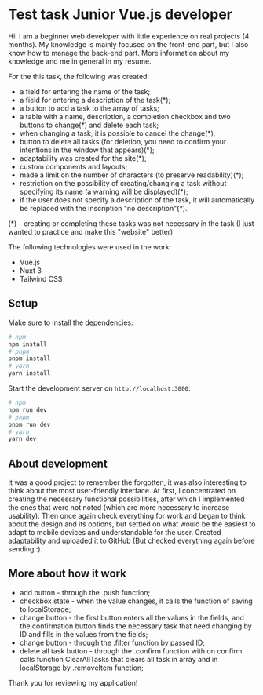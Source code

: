 # Test task Junior Vue.js developer

Hi! I am a beginner web developer with little experience on real projects (4 months). My knowledge is mainly focused on the front-end part, but I also know how to manage the back-end part. More information about my knowledge and me in general in my resume.

For the this task, the following was created:

- a field for entering the name of the task;
- a field for entering a description of the task(*);
- a button to add a task to the array of tasks;
- a table with a name, description, a completion checkbox and two buttons to change(*) and delete each task;
- when changing a task, it is possible to cancel the change(*);
- button to delete all tasks (for deletion, you need to confirm your intentions in the window that appears)(*);
- adaptability was created for the site(*);
- custom components and layouts;
- made a limit on the number of characters (to preserve readability)(*);
- restriction on the possibility of creating/changing a task without specifying its name (a warning will be displayed)(*);
- if the user does not specify a description of the task, it will automatically be replaced with the inscription "no description"(*).

(*) - creating or completing these tasks was not necessary in the task (I just wanted to practice and make this "website" better)

The following technologies were used in the work:

- Vue.js
- Nuxt 3
- Tailwind CSS

## Setup

Make sure to install the dependencies:

```bash
# npm
npm install
# pnpm
pnpm install
# yarn
yarn install
```

Start the development server on `http://localhost:3000`:

```bash
# npm
npm run dev
# pnpm
pnpm run dev
# yarn
yarn dev
```

## About development

It was a good project to remember the forgotten, it was also interesting to think about the most user-friendly interface. At first, I concentrated on creating the necessary functional possibilities, after which I implemented the ones that were not noted (which are more necessary to increase usability). Then once again check everything for work and began to think about the design and its options, but settled on what would be the easiest to adapt to mobile devices and understandable for the user. Created adaptability and uploaded it to GitHub (But checked everything again before sending :). 

## More about how it work

- add button - through the .push function;
- checkbox state - when the value changes, it calls the function of saving to localStorage;
- change button - the first button enters all the values ​​in the fields, and the confirmation button finds the necessary task that need changing by ID and fills in the values ​​from the fields;
- change button - through the .filter function by passed ID;
- delete all task button - through the .confirm function with on confirm calls function ClearAllTasks that clears all task in array and in localStorage by .removeItem function;

Thank you for reviewing my application!

